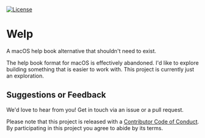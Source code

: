 [![License][license badge]][license]

# Welp
A macOS help book alternative that shouldn't need to exist.

The help book format for macOS is effectively abandoned. I'd like to explore building something that is easier to work with. This project is currently just an exploration.

## Suggestions or Feedback

We'd love to hear from you! Get in touch via an issue or a pull request.

Please note that this project is released with a [Contributor Code of Conduct](CODE_OF_CONDUCT.md). By participating in this project you agree to abide by its terms.

[license]: https://opensource.org/licenses/BSD-3-Clause
[license badge]: https://img.shields.io/github/license/ChimeHQ/Welp
